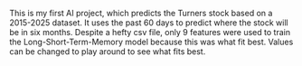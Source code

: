 This is my first AI project, which predicts the Turners stock based on a 2015-2025 dataset. It uses the past 60 days to predict where the stock will be in six months.
Despite a hefty csv file, only 9 features were used to train the Long-Short-Term-Memory model because this was what fit best. Values can be changed to play around to see what fits best.
